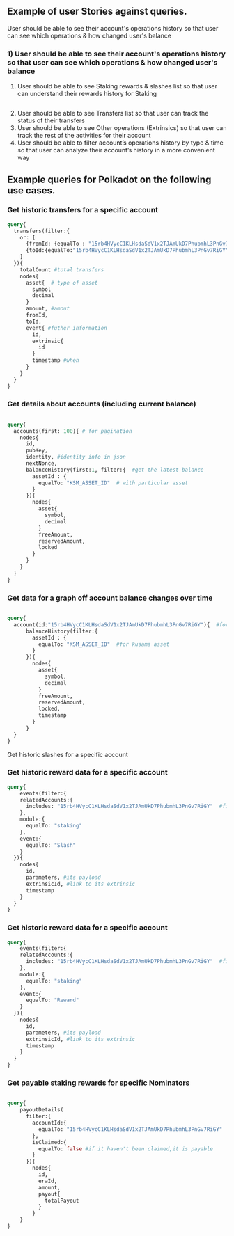 ## Example of user Stories against queries. 

User should be able to see their account's operations history so that user can see which operations & how changed user's balance
### 1) User should be able to see their account's operations history so that user can see which operations & how changed user's balance
1. User should be able to see Staking rewards & slashes list so that user can understand their rewards history for Staking
```graphql

```
2. User should be able to see Transfers list so that user can track the status of their transfers
3. User should be able to see Other operations (Extrinsics) so that user can track the rest of the activities for their account
4. User should be able to filter account’s operations history by type & time so that user can analyze their account’s history in a more convenient way







## Example queries for Polkadot on the following use cases. 


### Get historic transfers for a specific account

```graphql
query{
  transfers(filter:{
    or: [
      {fromId: {equalTo : "15rb4HVycC1KLHsdaSdV1x2TJAmUkD7PhubmhL3PnGv7RiGY"}},
      {toId:{equalTo:"15rb4HVycC1KLHsdaSdV1x2TJAmUkD7PhubmhL3PnGv7RiGY"}}
    ]
  }){
    totalCount #total transfers
    nodes{
      asset{  # type of asset
        symbol
        decimal
      }
      amount, #amout
      fromId, 
      toId,
      event{ #futher information
        id, 
        extrinsic{
          id
        }
        timestamp #when
      }
    }
  }
}
```

### Get details about accounts (including current balance)

```graphql

query{
  accounts(first: 100){ # for pagination
    nodes{
      id,
      pubKey, 
      identity, #identity info in json 
      nextNonce, 
      balanceHistory(first:1, filter:{  #get the latest balance
        assetId : {
          equalTo: "KSM_ASSET_ID"  # with particular asset
        }
      }){
        nodes{
          asset{
            symbol,
            decimal
          }
          freeAmount,
          reservedAmount,
          locked
        }
      }
    }
  }
}

```

### Get data for a graph off account balance changes over time

```graphql

query{
  account(id:"15rb4HVycC1KLHsdaSdV1x2TJAmUkD7PhubmhL3PnGv7RiGY"){  #for particular account
      balanceHistory(filter:{
        assetId : {
          equalTo: "KSM_ASSET_ID"  #for kusama asset
        }
      }){
        nodes{
          asset{
            symbol,
            decimal
          }
          freeAmount,
          reservedAmount,
          locked,
          timestamp
        }
      }
  }
}

```

Get historic slashes for a specific account
### Get historic reward data for a specific account

```graphql
query{
	events(filter:{
    relatedAccounts:{
      includes: "15rb4HVycC1KLHsdaSdV1x2TJAmUkD7PhubmhL3PnGv7RiGY"  #filter account
    },
    module:{
      equalTo: "staking"
    },
    event:{
      equalTo: "Slash"
    }
  }){
    nodes{
      id,
      parameters, #its payload
      extrinsicId, #link to its extrinsic
      timestamp
    }
  }
}


```

### Get historic reward data for a specific account

```graphql
query{
	events(filter:{
    relatedAccounts:{
      includes: "15rb4HVycC1KLHsdaSdV1x2TJAmUkD7PhubmhL3PnGv7RiGY"  #filter account
    },
    module:{
      equalTo: "staking"
    },
    event:{
      equalTo: "Reward"
    }
  }){
    nodes{
      id,
      parameters, #its payload
      extrinsicId, #link to its extrinsic
      timestamp
    }
  }
}

```


### Get payable staking rewards for specific Nominators

```graphql

query{
    payoutDetails(
      filter:{
        accountId:{
          equalTo: "15rb4HVycC1KLHsdaSdV1x2TJAmUkD7PhubmhL3PnGv7RiGY"
        },
        isClaimed:{
          equalTo: false #if it haven't been claimed,it is payable
        }
      }){
        nodes{
          id,
          eraId,
          amount,
          payout{
            totalPayout 
          }
        }
    }
}

```
